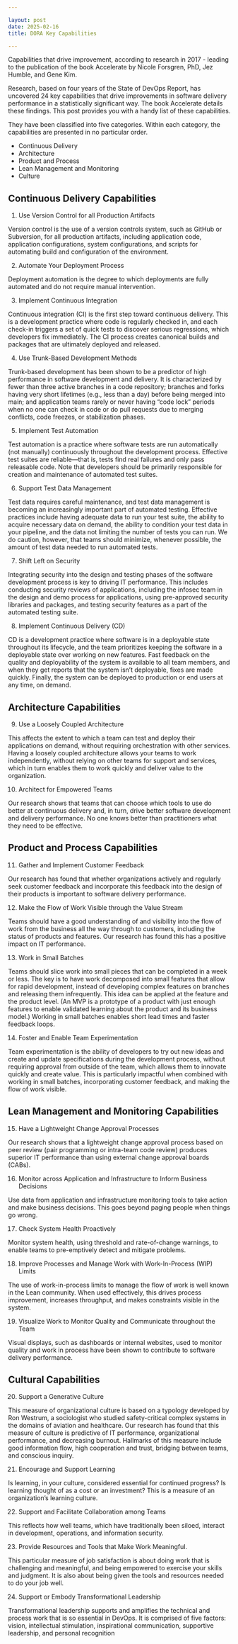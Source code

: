 ```yaml
---

layout: post
date: 2025-02-16
title: DORA Key Capabilities

---
```


Capabilities that drive improvement, according to research in 2017 - leading to the publication of the book Accelerate by Nicole Forsgren, PhD, Jez Humble, and Gene Kim.

Research, based on four years of the State of DevOps Report, has uncovered 24 key capabilities that drive improvements in software delivery performance in a statistically significant way. The book Accelerate details these findings. This post provides you with a handy list of these capabilities.

They have been classified into five categories. Within each category, the capabilities are presented in no particular order.

- Continuous Delivery
- Architecture
- Product and Process
- Lean Management and Monitoring
- Culture


## Continuous Delivery Capabilities

1. Use Version Control for all Production Artifacts

Version control is the use of a version controls system, such as GitHub or Subversion, for all production artifacts, including application code, application configurations, system configurations, and scripts for automating build and configuration of the environment.

2. Automate Your Deployment Process

Deployment automation is the degree to which deployments are fully automated and do not require manual intervention. 

3. Implement Continuous Integration

Continuous integration (CI) is the first step toward continuous delivery. This is a development practice where code is regularly checked in, and each check-in triggers a set of quick tests to discover serious regressions, which developers fix immediately. The CI process creates canonical builds and packages that are ultimately deployed and released. 

4. Use Trunk-Based Development Methods

Trunk-based development has been shown to be a predictor of high performance in software development and delivery. It is characterized by fewer than three active branches in a code repository; branches and forks having very short lifetimes (e.g., less than a day) before being merged into main; and application teams rarely or never having “code lock” periods when no one can check in code or do pull requests due to merging conflicts, code freezes, or stabilization phases.

5. Implement Test Automation

Test automation is a practice where software tests are run automatically (not manually) continuously throughout the development process. Effective test suites are reliable—that is, tests find real failures and only pass releasable code. Note that developers should be primarily responsible for creation and maintenance of automated test suites.

6. Support Test Data Management

Test data requires careful maintenance, and test data management is becoming an increasingly important part of automated testing. Effective practices include having adequate data to run your test suite, the ability to acquire necessary data on demand, the ability to condition your test data in your pipeline, and the data not limiting the number of tests you can run. We do caution, however, that teams should minimize, whenever possible, the amount of test data needed to run automated tests.

7. Shift Left on Security

Integrating security into the design and testing phases of the software development process is key to driving IT performance. This includes conducting security reviews of applications, including the infosec team in the design and demo process for applications, using pre-approved security libraries and packages, and testing security features as a part of the automated testing suite.

8. Implement Continuous Delivery (CD)

CD is a development practice where software is in a deployable state throughout its lifecycle, and the team prioritizes keeping the software in a deployable state over working on new features. Fast feedback on the quality and deployability of the system is available to all team members, and when they get reports that the system isn’t deployable, fixes are made quickly. Finally, the system can be deployed to production or end users at any time, on demand.

## Architecture Capabilities

9. Use a Loosely Coupled Architecture

This affects the extent to which a team can test and deploy their applications on demand, without requiring orchestration with other services. Having a loosely coupled architecture allows your teams to work independently, without relying on other teams for support and services, which in turn enables them to work quickly and deliver value to the organization.

10. Architect for Empowered Teams

Our research shows that teams that can choose which tools to use do better at continuous delivery and, in turn, drive better software development and delivery performance. No one knows better than practitioners what they need to be effective.

## Product and Process Capabilities

11. Gather and Implement Customer Feedback

Our research has found that whether organizations actively and regularly seek customer feedback and incorporate this feedback into the design of their products is important to software delivery performance.

12. Make the Flow of Work Visible through the Value Stream

Teams should have a good understanding of and visibility into the flow of work from the business all the way through to customers, including the status of products and features. Our research has found this has a positive impact on IT performance.

13. Work in Small Batches

Teams should slice work into small pieces that can be completed in a week or less. The key is to have work decomposed into small features that allow for rapid development, instead of developing complex features on branches and releasing them infrequently. This idea can be applied at the feature and the product level. (An MVP is a prototype of a product with just enough features to enable validated learning about the product and its business model.) Working in small batches enables short lead times and faster feedback loops. 

14. Foster and Enable Team Experimentation

Team experimentation is the ability of developers to try out new ideas and create and update specifications during the development process, without requiring approval from outside of the team, which allows them to innovate quickly and create value. This is particularly impactful when combined with working in small batches, incorporating customer feedback, and making the flow of work visible.

## Lean Management and Monitoring Capabilities

15. Have a Lightweight Change Approval Processes

Our research shows that a lightweight change approval process based on peer review (pair programming or intra-team code review) produces superior IT performance than using external change approval boards (CABs).

16. Monitor across Application and Infrastructure to Inform Business Decisions

Use data from application and infrastructure monitoring tools to take action and make business decisions. This goes beyond paging people when things go wrong.

17. Check System Health Proactively

Monitor system health, using threshold and rate-of-change warnings, to enable teams to pre-emptively detect and mitigate problems.

18. Improve Processes and Manage Work with Work-In-Process (WIP) Limits

The use of work-in-process limits to manage the flow of work is well known in the Lean community. When used effectively, this drives process improvement, increases throughput, and makes constraints visible in the system.

19. Visualize Work to Monitor Quality and Communicate throughout the Team

Visual displays, such as dashboards or internal websites, used to monitor quality and work in process have been shown to contribute to software delivery performance.

## Cultural Capabilities

20. Support a Generative Culture

This measure of organizational culture is based on a typology developed by Ron Westrum, a sociologist who studied safety-critical complex systems in the domains of aviation and healthcare. Our research has found that this measure of culture is predictive of IT performance, organizational performance, and decreasing burnout. Hallmarks of this measure include good information flow, high cooperation and trust, bridging between teams, and conscious inquiry.

21. Encourage and Support Learning

Is learning, in your culture, considered essential for continued progress? Is learning thought of as a cost or an investment? This is a measure of an organization’s learning culture.

22. Support and Facilitate Collaboration among Teams

This reflects how well teams, which have traditionally been siloed, interact in development, operations, and information security.

23. Provide Resources and Tools that Make Work Meaningful.

This particular measure of job satisfaction is about doing work that is challenging and meaningful, and being empowered to exercise your skills and judgment. It is also about being given the tools and resources needed to do your job well.

24. Support or Embody Transformational Leadership

Transformational leadership supports and amplifies the technical and process work that is so essential in DevOps. It is comprised of five factors: vision, intellectual stimulation, inspirational communication, supportive leadership, and personal recognition